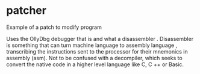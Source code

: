 # patcher
Example of a patch to modify program

Uses the OllyDbg debugger that is and what a disassembler . 
Disassembler is something that can turn machine language to assembly language ,
transcribing the instructions sent to the processor for their mnemonics in assembly (asm).
Not to be confused with a decompiler,
which seeks to convert the native code in a higher level language like C, C ++ or Basic.
